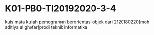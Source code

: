 # K01-PB0-TI20192020-3-4
kuis mata kuliah pemograman berorientasi objek dari 2120180220[moh aditiya al ghofar]prodi teknik informatika
